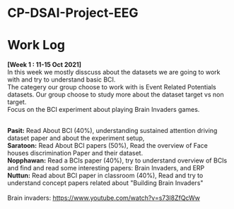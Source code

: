 # CP-DSAI-Project-EEG

# Work Log

<b> [Week 1 : 11-15 Oct 2021] </b> <br> 
In this week we mostly disscuss about the datasets we are going to work with and try to understand basic BCI. <br> 
The categery our group choose to work with is Event Related Potentials datasets. Our group choose to study more about the dataset target vs non target. <br>
Focus on the BCI experiment about playing Brain Invaders games. <br> <br>

<b>Pasit:</b> Read About BCI (40%), understanding sustained attention driving dataset paper and about the experiment setup,<br> 
<b>Saratoon:</b> Read About BCI papers (50%), Read the overview of Face houses discrimination Paper and their dataset.<br> 
<b>Nopphawan:</b> Read a BCIs paper (40%), try to understand overview of BCIs and find and read some interesting papers: Brain Invaders, and ERP <br> 
<b>Nuttun:</b> Read about BCI paper in classroom (40%), Read and try to understand concept papers related about "Building Brain Invaders"<br> 
<br>
Brain invaders: https://www.youtube.com/watch?v=s73l8ZfQcWw <br>
